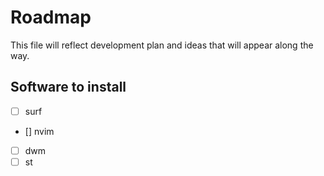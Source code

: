 # Roadmap

This file will reflect development plan and ideas that will appear along the way.

## Software to install

-[ ] surf
- [] nvim
- [ ] dwm
- [ ] st
